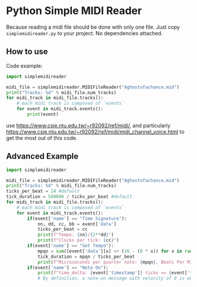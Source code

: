 Python Simple MIDI Reader
=======================================

Because reading a midi file should be done with only one file. Just copy `simplemidireader.py` to your project. No dependencies attached.

How to use
-------------

Code example:

```python
import simplemidireader

midi_file = simplemidireader.MIDIFileReader("Aghostofachance.mid")
print("Tracks: %d" % midi_file.num_tracks)
for midi_track in midi_file.tracks():
    # each midi track is composed of `events`
    for event in midi_track.events():
        print(event)

```

use https://www.csie.ntu.edu.tw/~r92092/ref/midi/,
and particularly https://www.csie.ntu.edu.tw/~r92092/ref/midi/midi_channel_voice.html to get the most out of this code.


Advanced Example
-------------

```python
import simplemidireader

midi_file = simplemidireader.MIDIFileReader("Aghostofachance.mid")
print("Tracks: %d" % midi_file.num_tracks)
ticks_per_beat = 24 #default
tick_duration = 500000 / ticks_per_beat #default
for midi_track in midi_file.tracks():
    # each midi track is composed of `events`
    for event in midi_track.events():
        if(event['name'] == "Time Signature"):
            nn, dd, cc, bb = event['data']
            ticks_per_beat = cc
            print(f"Tempo: {nn}/{2**dd}")
            print(f"Clocks per tick: {cc}")
        if(event['name'] == "Set Tempo"):
            mpqn = sum([event['data'][x] << (16 - (8 * x)) for x in range(3)]) # calculating 24 bit binary to int
            tick_duration = mpqn / ticks_per_beat
            print(f"Microseconds per quarter note: {mpqn}, Beats Per Minute: {float(6e7) / mpqn}")
        if(event['name'] == "Note On"):
            print(f"time_delta: {event['timestamp']} ticks == {event['timestamp'] * ticks_per_beat} microseconds, pitch: {event['data'][0]}, velocity: {event['data'][1]}")
            # By definition, a note-on message with velocity of 0 is equivalent to the message note-off with a velocity of 40

```
